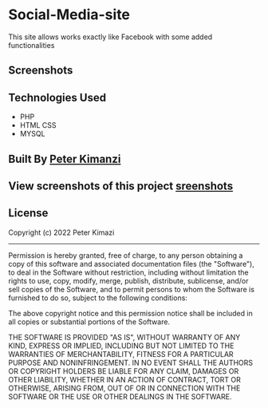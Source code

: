 # Social-Media-site
This site allows works exactly like Facebook with some added functionalities 

## Screenshots

## Technologies Used
* PHP
* HTML CSS
* MYSQL

## Built By [Peter Kimanzi](https://github.com/peter-kimanzi)

## View screenshots of this project [sreenshots](https://peterkimanzi.netlify.app/careerpal.html) 

## License

Copyright (c) 2022 Peter Kimazi

------------

Permission is hereby granted, free of charge, to any person obtaining a copy of this software and associated documentation files (the "Software"), to deal in the Software without restriction, including without limitation the rights to use, copy, modify, merge, publish, distribute, sublicense, and/or sell copies of the Software, and to permit persons to whom the Software is furnished to do so, subject to the following conditions:

The above copyright notice and this permission notice shall be included in all copies or substantial portions of the Software.

THE SOFTWARE IS PROVIDED "AS IS", WITHOUT WARRANTY OF ANY KIND, EXPRESS OR IMPLIED, INCLUDING BUT NOT LIMITED TO THE WARRANTIES OF MERCHANTABILITY, FITNESS FOR A PARTICULAR PURPOSE AND NONINFRINGEMENT. IN NO EVENT SHALL THE AUTHORS OR COPYRIGHT HOLDERS BE LIABLE FOR ANY CLAIM, DAMAGES OR OTHER LIABILITY, WHETHER IN AN ACTION OF CONTRACT, TORT OR OTHERWISE, ARISING FROM, OUT OF OR IN CONNECTION WITH THE SOFTWARE OR THE USE OR OTHER DEALINGS IN THE SOFTWARE.
